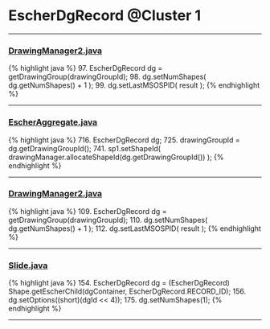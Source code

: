 # EscherDgRecord @Cluster 1

***

### [DrawingManager2.java](https://searchcode.com/codesearch/view/15642353/)
{% highlight java %}
97. EscherDgRecord dg = getDrawingGroup(drawingGroupId);
98. dg.setNumShapes( dg.getNumShapes() + 1 );
99. dg.setLastMSOSPID( result );
{% endhighlight %}

***

### [EscherAggregate.java](https://searchcode.com/codesearch/view/15642409/)
{% highlight java %}
716. EscherDgRecord dg;
725. drawingGroupId = dg.getDrawingGroupId();
741. sp1.setShapeId( drawingManager.allocateShapeId(dg.getDrawingGroupId()) );
{% endhighlight %}

***

### [DrawingManager2.java](https://searchcode.com/codesearch/view/15642353/)
{% highlight java %}
109. EscherDgRecord dg = getDrawingGroup(drawingGroupId);
110. dg.setNumShapes( dg.getNumShapes() + 1 );
112. dg.setLastMSOSPID( result );
{% endhighlight %}

***

### [Slide.java](https://searchcode.com/codesearch/view/97394313/)
{% highlight java %}
154. EscherDgRecord dg = (EscherDgRecord) Shape.getEscherChild(dgContainer, EscherDgRecord.RECORD_ID);
156. dg.setOptions((short)(dgId << 4));
175. dg.setNumShapes(1);
{% endhighlight %}

***


